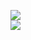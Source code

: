 [![](https://img.shields.io/badge/Made%20With-Github%20Spray-lightgrey.svg?style=for-the-badge&logo=github)](https://github.com/Annihil/github-spray#2889)  
[![](https://i.imgur.com/2DrTn0Z.gif)](https://github.com/Annihil/github-spray)